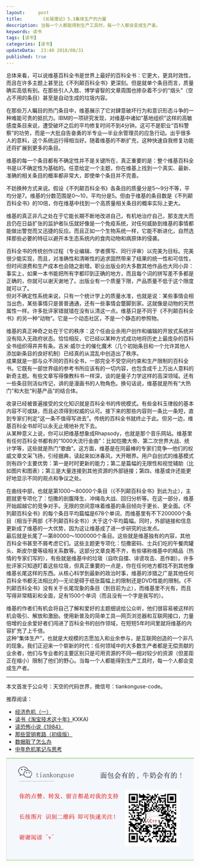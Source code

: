 ```yaml
---   
layout:     post  
title:       《长尾理论》5.3集体生产的力量 
description: 当每一个人都能得到生产工具时，每一个人都会变成生产者。      
keywords: 读书 
tags: [读书]  
categories: [读书]  
updateData:  23:40 2018/08/31   
published: true   
---  
```



总体来看，可以说维基百科全书是世界上最好的百科全书：它更大，更具时效性，而且在许多主题上甚至比《不列颠百科全书》更深刻。但是就单个条目而言，质量确实高低有别。在那些引人入胜、博学睿智的文章周围也掺杂着不少的“烟头”（空占不用的条目）甚至是自动生成的垃圾内容。  


在那些万人瞩目的热门条目中，维基展示了它对肆意破坏行为和意识形态斗争的一种难能可贵的抵抗力。IBM的一项研究发现，对维基中诸如“基地组织”这样的高敏感度条目来说，遭受破坏之后的平均修复时间不到4分钟。这可不是职业“百科警察”的功劳，而是一大批自告奋勇的半专业—半业余管理员的应急行动。出乎很多人的意料，这个系统运行得相当好。随着维基的不断扩充，这种快速自我修复功能还将扩展到更多的条目。  


维基的每一个条目都有不确定性并不是关键所在，真正重要的是：整个维基百科全书是以不确定性为基础的。任意给定一个主题，你在维基上找到一个真实、最新、准确的相关条目的概率都非常大，即使单个条目并不完善。  


不妨换种方式来说。假设《不列颠百科全书》各条目的质量分是5～9分不等，平均分是7。维基的分数范围是0～10，平均分是5。但由于维基的条目数是《不列颠百科全书》的10倍，你在维基中找到一个高质量相关条目的概率实际上更大。  


维基的真正非凡之处在于它能长期不断地改进自己，有机地治疗自己，那支庞大而且仍在日益扩张的监护者队伍就好像是一个免疫系统，对任何威胁到维基的事情都能做出警觉而又迅捷的反应。而且正如一个生物系统一样，它能不断进化，自然选择那些必要的特征以避开本生态系统内的食肉动物和病原体的侵袭。  


百科全书的传统创作过程（专业编辑、学者撰写、同行评审）以完美为目标。完美很少能实现，而且，对准确性和清晰性的追求固然带来了结果的统一性和可信性，但时间浪费和生产成本也会随之剧增。职业出版业的大多数其他作品也大同小异：事实上，如果一本书能把所有字都印到正确的地方，而且每个词的拼写差不多都是正确的，你就可以谢天谢地了。出版业有一个质量下限，产品质量不低于这个限度就可以了。  
但对不确定性系统来说，只有一个统计学上的质量水准，也就是说：某些事情会相当出色，某些事情只是普普通通，还有一些事情会蹩脚到家。这就像是动物的天然属性一样。许多批评家错就错在没有认清这一点。维基只是不同于《不列颠百科全书》的另一种“动物”。它是一个动态社区，不是一个静态的参照物。  


维基的真正神奇之处在于它的秩序：这个任由业余用户创作和编辑的开放式系统并没有陷入无政府状态。恰恰相反，它已经以某种方式成功地将历史上最庞杂的百科全书组织得井井有条。吉米·威尔士的催化魔术（几个初始条目和一个允许其他人添加新条目的良好机制）已经真的从混乱中创造出了秩序。  
成果就是一部与众不同的百科全书，一部完全不受空间约束和生产限制的百科全书。它既有一部世界级的参考书所应该有的一切内容，也包含成千上万出人意料的新奇主题。有些文章写得像教科书一样深，谈的是量子力学这样的高深领域。还有一些条目则活似传记，讲的是漫画书的人物角色。换句话说，维基就是所有“大热门”和大批“利基产品”的结合体。  


收录已经被普遍接受的文化知识就是百科全书的传统模式。有些金科玉律般的基本内容不可或缺，而且必须得到权威的认可。接下来的那些内容则一条比一条短，直到专家们判定“这一条不值得写进去”。传统的百科全书就终止于此。但另一边，维基百科全书却可以永无止境地补充下去。  
从某种意义上说，你可以把维基想象成Rhapsody，也就是那个音乐网站。维基里有任何百科全书都有的“1000大流行金曲”：比如恺撒大帝、第二次世界大战、统计学等，这些就是热门“歌曲”。这方面，维基是在同最棒的专家们竞争—他们的权威文章文采飞扬，引经据典，读起来如沐春风，大开眼界。用户自创式的维基模式则有四个主要优势：第一是时时更新的能力；第二是篇幅的无限性和视觉辅助（比如图片和图表）；第三是大量连接到其他资源的外部链接；第四，维基或许还能更好地显示不同的观点和争议之处。  


在曲线中部，也就是第1000～80000个条目（《不列颠百科全书》到此为止），主题就更专项化了：恺撒的剖腹降生、冲绳岛大战、回归分析等。在这一部分，维基开始超越它的竞争对手。无限的空间意味着维基的条目倾向于更长、更全面。《不列颠百科全书》的每个条目平均篇幅是678个单词，而维基里有不下200000个条目（相当于两部《不列颠百科全书》）大于这个平均篇幅。同时，外部链接和信息更新成了维基的一大优势，因为这让维基成了进一步研究的出发点。  
最后就是长尾了—第80000～1000000个条目。这些就是维基独有的内容，其他百科全书甚至不屑考虑它们。这些主题更专项化：恺撒密码、士兵们吃的午餐肉罐头、斯皮尔曼等级相关系数等。这部分文章良莠不齐，有些堪称维基中的精品（热情的专家们写的），有些就是维基中的垃圾（自吹自擂、诽谤攻击、恶作剧）。许多批评家只知道盯着这些垃圾，但真正重要的一点是，你在任何地方都找不到其他像维基长尾这样的东西。从核心科学到最新的政治时事，维基的涉猎之广是其他任何百科全书都无法相比的—无论是碍于纸张篇幅上的限制还是DVD性能的限制。《不列颠百科全书》没有关于长尾现象的条目（到目前为止），而维基里不光有，而且写得非常精彩和全面，足有1500个单词（而且没有一个字是我写的）。  


维基的作者们有机会将自己了解和爱好的主题细说给公众听，他们很容易被这样的机会吸引、解放和激励。使用新普及的简单工具—网页浏览器和互联网接口，力量倍增的业余爱好者们闯进了百科全书的创作领域，在短短5年时间里就将维基的内容扩充了上千倍。  
这种“集体生产”，也就是大规模的志愿加入和业余参与，是互联网创造的一个非凡的现象。我们正迎来一个崭新的时代：任何领域中的大多数生产者都是无偿贡献的业余者，他们与专业者的主要区别只是可用资源的不同—相对较少的资源（但差距正在缩小）限制了他们的野心。当每一个人都能得到生产工具时，每一个人都会变成生产者。  




---


本文首发于公众号：天空的代码世界，微信号：tiankonguse-code。  


推荐阅读：  


* [经济危机（一）](https://mp.weixin.qq.com/s/hxO7oR8cLljSClYS-yE6pw)   
* [读书《淘宝技术这十年》](https://mp.weixin.qq.com/s/IeOQGh22U_1TPrf6sYYTkQ)KXKA)   
* [读恐怖小说《1984》](https://mp.weixin.qq.com/s/q7HL5o_R5cqJc0b9Ll7EMw)    
* [那些营销套路（初级版）](https://mp.weixin.qq.com/s/xdvqZo9ll6kaL66Cdx)   
* [数据脏了怎么办](https://mp.weixin.qq.com/s/Blw4yxmIsE51dzzbNcfFbg)    
* [中年危机笔记与思考](https://mp.weixin.qq.com/s/dFzDtZS0JN6hhpc1DF-e_g)     



![](/images/tiankonguse-support.png) 




